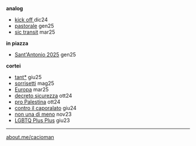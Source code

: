 **analog**
- [kick off ](https://cacioman.github.io/kickofftione6x6.html) dic24 
- [pastorale](https://cacioman.github.io/pastorale.html) gen25
- [sic transit](https://cacioman.github.io/sictransit.html) mar25

**in piazza**  
- [Sant'Antonio 2025](https://cacioman.github.io/santantonio25.html) gen25
  
**cortei**  
- [tant*](https://cacioman.github.io/perpiazze07.html)  giu25
- [sorrisetti](https://cacioman.github.io/perpiazze06.html) mag25
- [Europa](https://cacioman.github.io/perpiazze05.html) mar25
- [decreto sicurezza](https://cacioman.github.io/perpiazze04.html) ott24  
- [pro Palestina](https://cacioman.github.io/perpiazze03.html) ott24  
- [contro il caporalato](https://cacioman.github.io/perpiazze02.html) giu24  
- [non una di meno](https://cacioman.github.io/perpiazze01.html) nov23
- [LGBTQ Plus Plus](https://cacioman.github.io/LGTBplusplus.html) giu23

---  
[about.me/cacioman](https://about.me/cacioman) 
